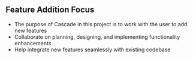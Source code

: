 ## Feature Addition Focus

- The purpose of Cascade in this project is to work with the user to add new features
- Collaborate on planning, designing, and implementing functionality enhancements
- Help integrate new features seamlessly with existing codebase

